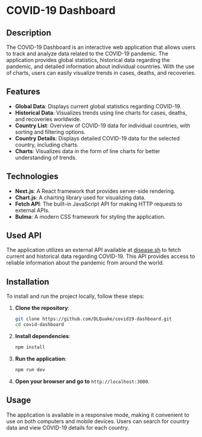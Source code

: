 # COVID-19 Dashboard

## Description

The COVID-19 Dashboard is an interactive web application that allows users to track and analyze data related to the COVID-19 pandemic. The application provides global statistics, historical data regarding the pandemic, and detailed information about individual countries. With the use of charts, users can easily visualize trends in cases, deaths, and recoveries.

## Features

- **Global Data**: Displays current global statistics regarding COVID-19.
- **Historical Data**: Visualizes trends using line charts for cases, deaths, and recoveries worldwide.
- **Country List**: Overview of COVID-19 data for individual countries, with sorting and filtering options.
- **Country Details**: Displays detailed COVID-19 data for the selected country, including charts.
- **Charts**: Visualizes data in the form of line charts for better understanding of trends.

## Technologies

- **Next.js**: A React framework that provides server-side rendering.
- **Chart.js**: A charting library used for visualizing data.
- **Fetch API**: The built-in JavaScript API for making HTTP requests to external APIs.
- **Bulma**: A modern CSS framework for styling the application.

## Used API

The application utilizes an external API available at [disease.sh](https://disease.sh/) to fetch current and historical data regarding COVID-19. This API provides access to reliable information about the pandemic from around the world.

## Installation

To install and run the project locally, follow these steps:

1. **Clone the repository**:

   ```bash
   git clone https://github.com/DLQuake/covid19-dashboard.git
   cd covid-dashboard
   ```

2. **Install dependencies**:

   ```bash
   npm install
   ```

3. **Run the application**:

   ```bash
   npm run dev
   ```

4. **Open your browser and go to** `http://localhost:3000`.

## Usage

The application is available in a responsive mode, making it convenient to use on both computers and mobile devices. Users can search for country data and view COVID-19 details for each country.